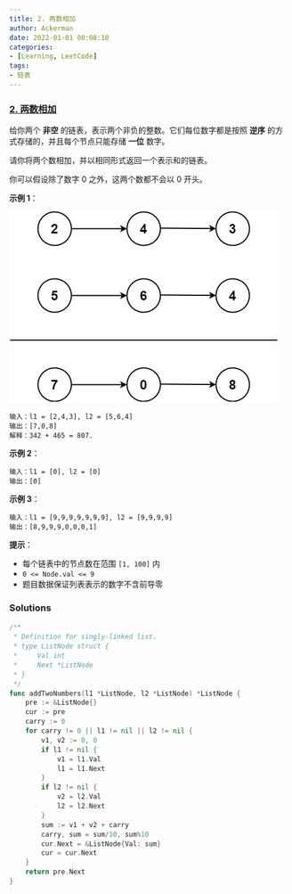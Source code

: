 ```yaml
---
title: 2. 两数相加
author: Ackerman
date: 2022-01-01 00:08:10
categories:
- [Learning, LeetCode]
tags:
- 链表
---
```


### [2. 两数相加](https://leetcode-cn.com/problems/add-two-numbers/)

给你两个 **非空** 的链表，表示两个非负的整数。它们每位数字都是按照 **逆序** 的方式存储的，并且每个节点只能存储 **一位** 数字。

请你将两个数相加，并以相同形式返回一个表示和的链表。

你可以假设除了数字 0 之外，这两个数都不会以 0 开头。

<!-- more -->

**示例 1**：

![img](2.add-two-numbers/addtwonumber1.jpg)

```
输入：l1 = [2,4,3], l2 = [5,6,4]
输出：[7,0,8]
解释：342 + 465 = 807.
```

**示例 2**：

```
输入：l1 = [0], l2 = [0]
输出：[0]
```

**示例 3**：

```
输入：l1 = [9,9,9,9,9,9,9], l2 = [9,9,9,9]
输出：[8,9,9,9,0,0,0,1]
```

 

**提示**：

- 每个链表中的节点数在范围 `[1, 100]` 内
- `0 <= Node.val <= 9`
- 题目数据保证列表表示的数字不含前导零



### Solutions

```go
/**
 * Definition for singly-linked list.
 * type ListNode struct {
 *     Val int
 *     Next *ListNode
 * }
 */
func addTwoNumbers(l1 *ListNode, l2 *ListNode) *ListNode {
    pre := &ListNode{}
    cur := pre
    carry := 0
    for carry != 0 || l1 != nil || l2 != nil {
        v1, v2 := 0, 0
        if l1 != nil {
            v1 = l1.Val
            l1 = l1.Next
        }
        if l2 != nil {
            v2 = l2.Val
            l2 = l2.Next
        }
        sum := v1 + v2 + carry
        carry, sum = sum/10, sum%10
        cur.Next = &ListNode{Val: sum}
        cur = cur.Next
    }
    return pre.Next
}
```

